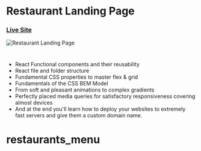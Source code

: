 # Restaurant Landing Page
### [Live Site](https://gericht-restaurant.com/)

![Restaurant Landing Page](https://i.ibb.co/5jxBKpw/image.png)

#
- React Functional components and their reusability
- React file and folder structure
- Fundamental CSS properties to master flex & grid
- Fundamentals of the CSS BEM Model
- From soft and pleasant animations to complex gradients
- Perfectly placed media queries for satisfactory responsiveness covering almost devices
- And at the end you'll learn how to deploy your websites to extremely fast servers and give them a custom domain name.
# restaurants_menu
